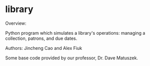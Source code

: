# library
Overview:

Python program which simulates a library's operations: managing a collection, patrons, and due dates.

Authors: Jincheng Cao and Alex Fiuk

Some base code provided by our professor, Dr. Dave Matuszek.
